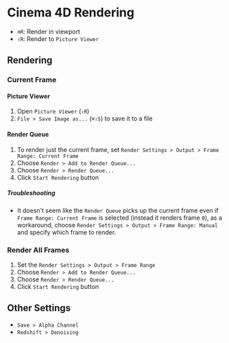 # Cinema 4D Rendering

- `⌘R`: Render in viewport
- `⇧R`: Render to `Picture Viewer`

## Rendering

### Current Frame

#### Picture Viewer

1. Open `Picture Viewer` (`⇧R`)
2. `File > Save Image as...` (`⌘⇧S`) to save it to a file

#### Render Queue

1. To render just the current frame, set `Render Settings > Output > Frame Range: Current Frame`
2. Choose `Render > Add to Render Queue...`
3. Choose `Render > Render Queue...`
4. Click `Start Rendering` button

##### Troubleshooting

- It doesn't seem like the `Render Queue` picks up the current frame even if `Frame Range: Current Frame` is selected (instead it renders frame `0`), as a workaround, choose `Render Settings > Output > Frame Range: Manual` and specify which frame to render.

### Render All Frames

1. Set the `Render Settings > Output > Frame Range`
2. Choose `Render > Add to Render Queue...`
3. Choose `Render > Render Queue...`
4. Click `Start Rendering` button

## Other Settings

- `Save > Alpha Channel`
- `Redshift > Denoising`
